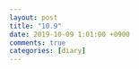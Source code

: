 ```yaml
---
layout: post
title: "10.9"
date: 2019-10-09 1:01:00 +0900
comments: true 
categories: [diary] 
---
```

